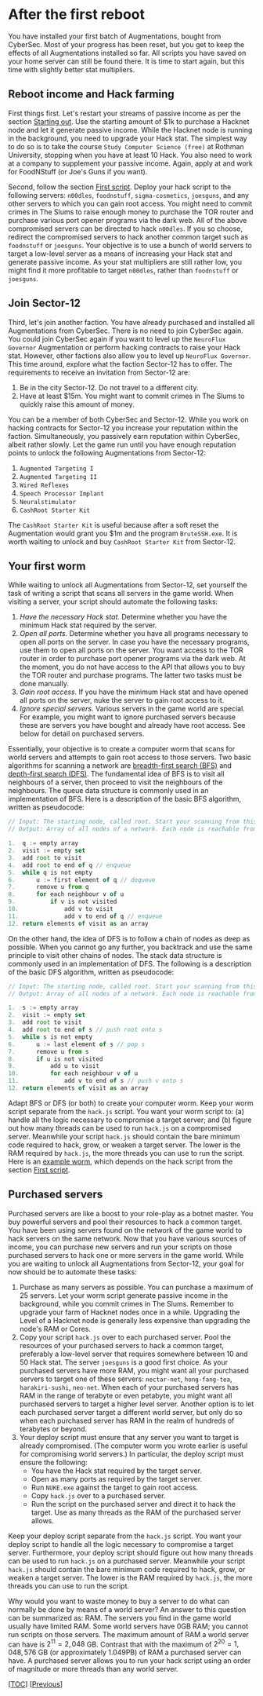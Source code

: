 # After the first reboot

You have installed your first batch of Augmentations, bought from CyberSec. Most
of your progress has been reset, but you get to keep the effects of all
Augmentations installed so far. All scripts you have saved on your home server
can still be found there. It is time to start again, but this time with slightly
better stat multipliers.

## Reboot income and Hack farming

First things first. Let's restart your streams of passive income as per the
section [Starting out](start.md). Use the starting amount of $1k to purchase a
Hacknet node and let it generate passive income. While the Hacknet node is
running in the background, you need to upgrade your Hack stat. The simplest way
to do so is to take the course `Study Computer Science (free)` at Rothman
University, stopping when you have at least 10 Hack. You also need to work at a
company to supplement your passive income. Again, apply at and work for
FoodNStuff (or Joe's Guns if you want).

Second, follow the section [First script](script.md). Deploy your hack script to
the following servers: `n00dles`, `foodnstuff`, `sigma-cosmetics`, `joesguns`,
and any other servers to which you can gain root access. You might need to
commit crimes in The Slums to raise enough money to purchase the TOR router and
purchase various port opener programs via the dark web. All of the above
compromised servers can be directed to hack `n00dles`. If you so choose,
redirect the compromised servers to hack another common target such as
`foodnstuff` or `joesguns`. Your objective is to use a bunch of world servers to
target a low-level server as a means of increasing your Hack stat and generate
passive income. As your stat multipliers are still rather low, you might find it
more profitable to target `n00dles`, rather than `foodnstuff` or `joesguns`.

## Join Sector-12

Third, let's join another faction. You have already purchased and installed all
Augmentations from CyberSec. There is no need to join CyberSec again. You could
join CyberSec again if you want to level up the `NeuroFlux Governor`
Augmentation or perform hacking contracts to raise your Hack stat. However,
other factions also allow you to level up `NeuroFlux Governor`. This time
around, explore what the faction Sector-12 has to offer. The requirements to
receive an invitation from Sector-12 are:

1. Be in the city Sector-12. Do not travel to a different city.
1. Have at least $15m. You might want to commit crimes in The Slums to quickly
   raise this amount of money.

You can be a member of both CyberSec and Sector-12. While you work on hacking
contracts for Sector-12 you increase your reputation within the faction.
Simultaneously, you passively earn reputation within CyberSec, albeit rather
slowly. Let the game run until you have enough reputation points to unlock the
following Augmentations from Sector-12:

1. `Augmented Targeting I`
1. `Augmented Targeting II`
1. `Wired Reflexes`
1. `Speech Processor Implant`
1. `Neuralstimulator`
1. `CashRoot Starter Kit`

The `CashRoot Starter Kit` is useful because after a soft reset the Augmentation
would grant you $1m and the program `BruteSSH.exe`. It is worth waiting to
unlock and buy `CashRoot Starter Kit` from Sector-12.

## Your first worm

While waiting to unlock all Augmentations from Sector-12, set yourself the task
of writing a script that scans all servers in the game world. When visiting a
server, your script should automate the following tasks:

1. _Have the necessary Hack stat._ Determine whether you have the minimum Hack
   stat required by the server.
1. _Open all ports._ Determine whether you have all programs necessary to open
   all ports on the server. In case you have the necessary programs, use them to
   open all ports on the server. You want access to the TOR router in order to
   purchase port opener programs via the dark web. At the moment, you do not
   have access to the API that allows you to buy the TOR router and purchase
   programs. The latter two tasks must be done manually.
1. _Gain root access._ If you have the minimum Hack stat and have opened all
   ports on the server, nuke the server to gain root access to it.
1. _Ignore special servers._ Various servers in the game world are special. For
   example, you might want to ignore purchased servers because these are servers
   you have bought and already have root access. See below for detail on
   purchased servers.

Essentially, your objective is to create a computer worm that scans for world
servers and attempts to gain root access to those servers. Two basic algorithms
for scanning a network are
[breadth-first search (BFS)](https://en.wikipedia.org/wiki/Breadth-first_search)
and
[depth-first search (DFS)](https://en.wikipedia.org/wiki/Depth-first_search).
The fundamental idea of BFS is to visit all neighbours of a server, then proceed
to visit the neighbours of the neighbours. The queue data structure is commonly
used in an implementation of BFS. Here is a description of the basic BFS
algorithm, written as pseudocode:

```js
// Input: The starting node, called root. Start your scanning from this node.
// Output: Array of all nodes of a network. Each node is reachable from root.

1.  q := empty array
2.  visit := empty set
3.  add root to visit
4.  add root to end of q // enqueue
5.  while q is not empty
6.      u := first element of q // dequeue
7.      remove u from q
8.      for each neighbour v of u
9.          if v is not visited
10.             add v to visit
11.             add v to end of q // enqueue
12. return elements of visit as an array
```

On the other hand, the idea of DFS is to follow a chain of nodes as deep as
possible. When you cannot go any further, you backtrack and use the same
principle to visit other chains of nodes. The stack data structure is commonly
used in an implementation of DFS. The following is a description of the basic
DFS algorithm, written as pseudocode:

```js
// Input: The starting node, called root. Start your scanning from this node.
// Output: Array of all nodes of a network. Each node is reachable from root.

1.  s := empty array
2.  visit := empty set
3.  add root to visit
4.  add root to end of s // push root onto s
5.  while s is not empty
6.      u := last element of s // pop s
7.      remove u from s
8.      if u is not visited
9.          add u to visit
10.         for each neighbour v of u
11.             add v to end of s // push v onto s
12. return elements of visit as an array
```

Adapt BFS or DFS (or both) to create your computer worm. Keep your worm script
separate from the `hack.js` script. You want your worm script to: (a) handle all
the logic necessary to compromise a target server; and (b) figure out how many
threads can be used to run `hack.js` on a compromised server. Meanwhile your
script `hack.js` should contain the bare minimum code required to hack, grow, or
weaken a target server. The lower is the RAM required by `hack.js`, the more
threads you can use to run the script. Here is an
[example worm](script/worm.js), which depends on the hack script from the
section [First script](script.md).

## Purchased servers

Purchased servers are like a boost to your role-play as a botnet master. You buy
powerful servers and pool their resources to hack a common target. You have been
using servers found on the network of the game world to hack servers on the same
network. Now that you have various sources of income, you can purchase new
servers and run your scripts on those purchased servers to hack one or more
servers in the game world. While you are waiting to unlock all Augmentations
from Sector-12, your goal for now should be to automate these tasks:

1. Purchase as many servers as possible. You can purchase a maximum of 25
   servers. Let your worm script generate passive income in the background,
   while you commit crimes in The Slums. Remember to upgrade your farm of
   Hacknet nodes once in a while. Upgrading the Level of a Hacknet node is
   generally less expensive than upgrading the node's RAM or Cores.
1. Copy your script `hack.js` over to each purchased server. Pool the resources
   of your purchased servers to hack a common target, preferably a low-level
   server that requires somewhere between 10 and 50 Hack stat. The server
   `joesguns` is a good first choice. As your purchased servers have more RAM,
   you might want all your purchased servers to target one of these servers:
   `nectar-net`, `hong-fang-tea`, `harakiri-sushi`, `neo-net`. When each of your
   purchased servers has RAM in the range of terabyte or even petabyte, you
   might want all purchased servers to target a higher level server. Another
   option is to let each purchased server target a different world server, but
   only do so when each purchased server has RAM in the realm of hundreds of
   terabytes or beyond.
1. Your deploy script must ensure that any server you want to target is already
   compromised. (The computer worm you wrote earlier is useful for compromising
   world servers.) In particular, the deploy script must ensure the following:
    - You have the Hack stat required by the target server.
    - Open as many ports as required by the target server.
    - Run `NUKE.exe` against the target to gain root access.
    - Copy `hack.js` over to a purchased server.
    - Run the script on the purchased server and direct it to hack the target.
      Use as many threads as the RAM of the purchased server allows.

Keep your deploy script separate from the `hack.js` script. You want your deploy
script to handle all the logic necessary to compromise a target server.
Furthermore, your deploy script should figure out how many threads can be used
to run `hack.js` on a purchased server. Meanwhile your script `hack.js` should
contain the bare minimum code required to hack, grow, or weaken a target server.
The lower is the RAM required by `hack.js`, the more threads you can use to run
the script.

Why would you want to waste money to buy a server to do what can normally be
done by means of a world server? An answer to this question can be summarized
as: RAM. The servers you find in the game world usually have limited RAM. Some
world servers have 0GB RAM; you cannot run scripts on those servers. The maximum
amount of RAM a world server can have is $2^{11} = 2,048$ GB. Contrast that with
the maximum of $2^{20} = 1,048,576$ GB (or approximately 1.049PB) of RAM a
purchased server can have. A purchased server allows you to run your hack script
using an order of magnitude or more threads than any world server.

[[TOC](README.md "Table of Contents")]
[[Previous](program.md "Programs and factions")]
